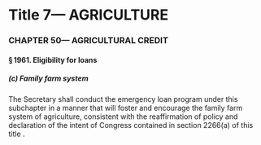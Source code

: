 
# Title 7— AGRICULTURE
### CHAPTER 50— AGRICULTURAL CREDIT
#### § 1961. Eligibility for loans
##### (c) Family farm system

The Secretary shall conduct the emergency loan program under this subchapter in a manner that will foster and encourage the family farm system of agriculture, consistent with the reaffirmation of policy and declaration of the intent of Congress contained in section 2266(a) of this title .
